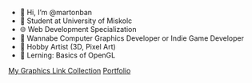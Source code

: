 - 👋 Hi, I’m @martonban
- 🏫 Student at University of Miskolc 
- 🌐 Web Development Specialization
- 🤤 Wannabe Computer Graphics Developer or Indie Game Developer
- 🎨 Hobby Artist (3D, Pixel Art)
- 📖 Lerning: Basics of OpenGL

<a href="https://github.com/martonban/ComputerGraphicsLinks">My Graphics Link Collection</a>
<a href = "https://github.com/martonban/Portfolio">Portfolio</a>


<!---
martonbn/martonbn is a ✨ special ✨ repository because its `README.md` (this file) appears on your GitHub profile.
You can click the Preview link to take a look at your changes.
--->
